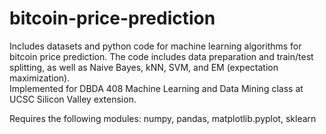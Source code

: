 # bitcoin-price-prediction
Includes datasets and python code for machine learning algorithms for bitcoin price prediction.
The code includes data preparation and train/test splitting, as well as Naive Bayes, kNN, SVM, and EM (expectation maximization).  
Implemented for DBDA 408 Machine Learning and Data Mining class at UCSC Silicon Valley extension.

Requires the following modules:
numpy, pandas, matplotlib.pyplot, sklearn

